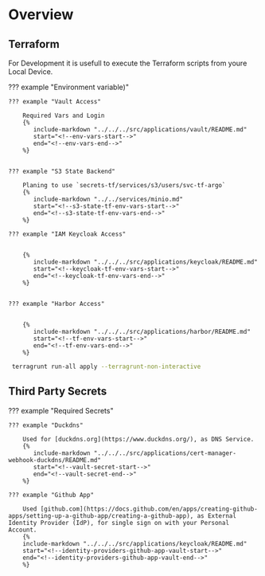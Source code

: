 # Overview



## Terraform 

For Development it is usefull to execute the Terraform scripts from youre Local Device.

??? example "Environment variable)"

    ??? example "Vault Access"
        
        Required Vars and Login
        {%
           include-markdown "../../../src/applications/vault/README.md"
           start="<!--env-vars-start-->"
           end="<!--env-vars-end-->"
        %}


    ??? example "S3 State Backend"

        Planing to use `secrets-tf/services/s3/users/svc-tf-argo`
        {%
           include-markdown "../../services/minio.md"
           start="<!--s3-state-tf-env-vars-start-->"
           end="<!--s3-state-tf-env-vars-end-->"
        %}

    ??? example "IAM Keycloak Access"
    

        {%
           include-markdown "../../../src/applications/keycloak/README.md"
           start="<!--keycloak-tf-env-vars-start-->"
           end="<!--keycloak-tf-env-vars-end-->"
        %}


    ??? example "Harbor Access"
    

        {%
           include-markdown "../../../src/applications/harbor/README.md"
           start="<!--tf-env-vars-start-->"
           end="<!--tf-env-vars-end-->"
        %}


```sh
 terragrunt run-all apply --terragrunt-non-interactive
```


## Third Party Secrets

??? example "Required Secrets"

    ??? example "Duckdns"
        
        Used for [duckdns.org](https://www.duckdns.org/), as DNS Service.
        {%
           include-markdown "../../../src/applications/cert-manager-webhook-duckdns/README.md"
           start="<!--vault-secret-start-->"
           end="<!--vault-secret-end-->"
        %}

    ??? example "Github App"
        
        Used [github.com](https://docs.github.com/en/apps/creating-github-apps/setting-up-a-github-app/creating-a-github-app), as External Identity Provider (IdP), for single sign on with your Personal Account.
        {%
        include-markdown "../../../src/applications/keycloak/README.md"
        start="<!--identity-providers-github-app-vault-start-->"
        end="<!--identity-providers-github-app-vault-end-->"
        %}

